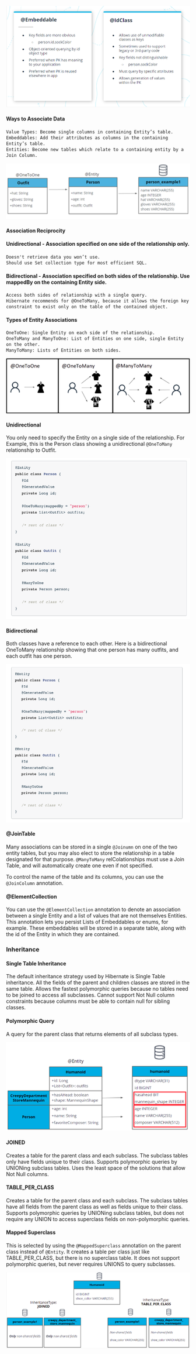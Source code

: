 ![Alt text](data/@Embeddable@IdClass.png?raw=true "Comparison of @Embeddable and @IdClass Composite Keys")

#### Ways to Associate Data

    Value Types: Become single columns in containing Entity’s table.
    Embeddables: Add their attributes as columns in the containing Entity’s table.
    Entities: Become new tables which relate to a containing entity by a Join Column.

![Alt text](data/OnetoOne.png?raw=true "OneToOne Data Contained in Parent Table")

#### Association Reciprocity

#### Unidirectional - Association specified on one side of the relationship only.

    Doesn't retrieve data you won’t use.
    Should use Set collection type for most efficient SQL.

#### Bidirectional - Association specified on both sides of the relationship. Use mappedBy on the containing Entity side.

    Access both sides of relationship with a single query.
    Hibernate recommends for @OneToMany, because it allows the foreign key constraint to exist only on the table of the contained object.

#### Types of Entity Associations

    OneToOne: Single Entity on each side of the relationship.
    OneToMany and ManyToOne: List of Entities on one side, single Entity on the other.
    ManyToMany: Lists of Entities on both sides.

![Alt text](data/AssociationTypes.png?raw=true "Association Types")

#### Unidirectional

You only need to specify the Entity on a single side of the relationship. For Example, this is the Person class showing a unidirectional ```@OneToMany``` relationship to Outfit.

![Alt text](data/OnetoMany.png?raw=true "Directional")

#### Bidirectional

Both classes have a reference to each other. Here is a bidirectional OneToMany relationship showing that one person has many outfits, and each outfit has one person.

![Alt text](data/Bidirectional.png?raw=true "Bidirectional")

#### @JoinTable

Many associations can be stored in a single ```@Joinumn``` on one of the two entity tables, but you may also elect to 
store the relationship in a table designated for that purpose. ```@ManyToMany``` relColationships must use a Join Table, 
and will automatically create one even if not specified.

To control the name of the table and its columns, you can use the ```@JoinColumn``` annotation.

#### @ElementCollection

You can use the ```@ElementCollection``` annotation to denote an association between a single Entity and a list of values 
that are not themselves Entities. This annotation lets you persist Lists of Embeddables or enums, for example. 
These embeddables will be stored in a separate table, along with the id of the Entity in which they are contained. 

### Inheritance

#### Single Table Inheritance

The default inheritance strategy used by Hibernate is Single Table inheritance. All the fields of the parent and children 
classes are stored in the same table. Allows the fastest polymorphic queries because no tables need to be joined to access 
all subclasses. Cannot support Not Null column constraints because columns must be able to contain null for sibling classes.

#### Polymorphic Query

A query for the parent class that returns elements of all subclass types.

![Alt text](data/SingleTableInheritance.png?raw=true "Single Table Inheritance")

#### JOINED

Creates a table for the parent class and each subclass. The subclass tables only have fields unique to their class. 
Supports polymorphic queries by UNIONing subclass tables. Uses the least space of the solutions that allow Not Null columns.

#### TABLE_PER_CLASS

Creates a table for the parent class and each subclass. The subclass tables have all fields from the parent class as 
well as fields unique to their class. Supports polymorphic queries by UNIONing subclass tables, but does not require 
any UNION to access superclass fields on non-polymorphic queries.

#### Mapped Superclass

This is selected by using the ```@MappedSuperclass``` annotation on the parent class instead of ```@Entity```. 
It creates a table per class just like TABLE_PER_CLASS, but there is no superclass table. It does not support 
polymorphic queries, but never requires UNIONS to query subclasses.

![Alt text](data/JoinedTable.png?raw=true "Joined and Table Per Class Inheritance Strategies")
